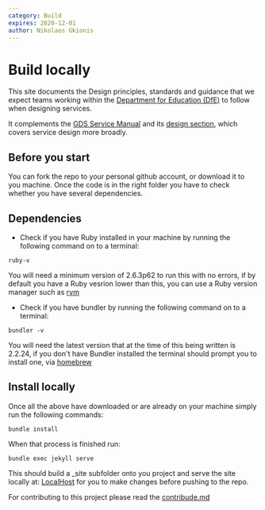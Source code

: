 ```yaml
---
category: Build
expires: 2020-12-01
author: Nikolaos Gkionis
---
```


# Build locally
This site documents the Design principles, standards and guidance that we expect teams working
within the [Department for Education (DfE)](https://www.gov.uk/government/organisations/department-for-education)
to follow when designing services.

It complements the [GDS Service Manual](https://www.gov.uk/service-manual) and its
[design section](https://www.gov.uk/service-manual/design),
which covers service design more broadly.

## Before you start

You can fork the repo to your personal github account, or download it to you machine. Once the code is in the right folder you have to check whether you have several dependencies.

## Dependencies

- Check if you have Ruby installed in your machine by running the following command on to a terminal:

```
ruby-v
```

You will need a minimum version of 2.6.3p62 to run this with no errors, if by default you have a Ruby vesrion lower than this, you can use a Ruby version manager such as [rvm](http://rvm.io/)

- Check if you have bundler by running the following command on to a terminal:

```
bundler -v
```

You will need the latest version that at the time of this being written is 2.2.24, if you don't have Bundler installed the terminal should prompt you to install one, via [homebrew](https://brew.sh/) 

##  Install locally

Once all the above have downloaded or are already on your machine simply run the following commands:

```
bundle install
```

When that process is finished run:

```
bundle exec jekyll serve
```

This should build a _site subfolder onto you project and serve the site locally at: [LocalHost](http://127.0.0.1:4000/) for you to make changes before pushing to the repo.

For contributing to this project please read the [contribude.md](/contribute.md) 